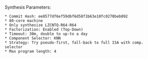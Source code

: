 Synthesis Parameters:

    * Commit Hash: ee8577df6ef59dbf6d58f1b63e10fc0270beb092
    * 80-core machine
    * Only synthesize LZCNTQ-R64-R64
    * Factorization: Enabled (Top-Down)
    * Timeout: 30m, double to up-to a day
    * Component Selector: KNN
    * Strategy: Try pseudo-first, fall-back to full ISA with comp. selector
    * Max program length: 4
